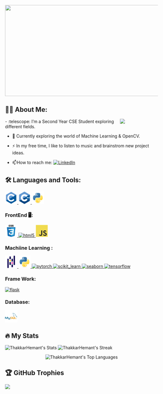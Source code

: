 <div id="header" align="center" >
 <img src="https://media.giphy.com/media/dWesBcTLavkZuG35MI/giphy.gif" width="600" height="300" />
</div>
  
 
<div align="left">
  
## 👨‍💻 About Me:
</div>
<div align="left">
 <img src="https://media.giphy.com/media/M9gbBd9nbDrOTu1Mqx/giphy.gif" width="125" align="right"/>  
- :telescope:  I’m a Second Year CSE Student exploring different fields.

- :seedling: Currently exploring the world of Machine Learning & OpenCV.

- :zap: In my free time, I like to listen to music and brainstrom new project ideas.

- :mailbox:How to reach me:  [![LinkedIn](https://img.shields.io/badge/LinkedIn-%230077B5.svg?logo=linkedin&logoColor=white)](https://www.linkedin.com/in/hemant-thakkar-45a009280/)

</div>


<div align="left">


  
## 🛠️ Languages and Tools:
</div>

<div>
  <p align="left"> <a href="https://www.cprogramming.com/" target="_blank" rel="noreferrer"> <img src="https://raw.githubusercontent.com/devicons/devicon/master/icons/c/c-original.svg" alt="c" width="40" height="40"/> </a> <a href="https://www.w3schools.com/cpp/" target="_blank" rel="noreferrer"> <img src="https://raw.githubusercontent.com/devicons/devicon/master/icons/cplusplus/cplusplus-original.svg" alt="cplusplus" width="40" height="40"/> </a>  <a href="https://www.python.org" target="_blank" rel="noreferrer"> <img src="https://raw.githubusercontent.com/devicons/devicon/master/icons/python/python-original.svg" alt="python" width="40" height="40"/> </a> </p>

<h3 align="left">FrontEnd 🖥️:</h3>
<p align="left"> <a href="https://www.w3schools.com/css/" target="_blank" rel="noreferrer"> <img src="https://raw.githubusercontent.com/devicons/devicon/master/icons/css3/css3-original-wordmark.svg" alt="css3" width="40" height="40"/> </a> <a href="https://www.w3schools.com/html/" target="_blank" rel="noreferrer"> <img src="https://cdn.jsdelivr.net/gh/devicons/devicon@latest/icons/html5/html5-original-wordmark.svg" width="40" height="40" alt="html5" /> </a> <a href="https://developer.mozilla.org/en-US/docs/Web/JavaScript" target="_blank" rel="noreferrer"> <img src="https://raw.githubusercontent.com/devicons/devicon/master/icons/javascript/javascript-original.svg" alt="javascript" width="40" height="40"/> </a> </p>

<h3 align="Left">Machiine Learning :</h3>
<p align="left">
<a href="https://pandas.pydata.org/" target="_blank" rel="noreferrer"> <img src="https://raw.githubusercontent.com/devicons/devicon/2ae2a900d2f041da66e950e4d48052658d850630/icons/pandas/pandas-original.svg" alt="pandas" width="40" height="40"/> </a> <a href="https://www.python.org" target="_blank" rel="noreferrer"> <img src="https://raw.githubusercontent.com/devicons/devicon/master/icons/python/python-original.svg" alt="python" width="40" height="40"/> </a> <a href="https://pytorch.org/" target="_blank" rel="noreferrer"> <img src="https://www.vectorlogo.zone/logos/pytorch/pytorch-icon.svg" alt="pytorch" width="40" height="40"/> </a> <a href="https://scikit-learn.org/" target="_blank" rel="noreferrer"> <img src="https://upload.wikimedia.org/wikipedia/commons/0/05/Scikit_learn_logo_small.svg" alt="scikit_learn" width="40" height="40"/> </a> <a href="https://seaborn.pydata.org/" target="_blank" rel="noreferrer"> <img src="https://seaborn.pydata.org/_images/logo-mark-lightbg.svg" alt="seaborn" width="40" height="40"/> </a> <a href="https://www.tensorflow.org" target="_blank" rel="noreferrer"> <img src="https://www.vectorlogo.zone/logos/tensorflow/tensorflow-icon.svg" alt="tensorflow" width="40" height="40"/> </a> </p>

<h3 align="Left">Frame Work:</h3>
<p align="left">
<a href="https://flask.palletsprojects.com/" target="_blank" rel="noreferrer"> <img src="https://cdn.jsdelivr.net/gh/devicons/devicon@latest/icons/flask/flask-original-wordmark.svg" alt="flask" width="40" height="40"/> </a> </p>

<h3 align="Left">Database:</h3>
<p align="left">
 <a href="https://www.mysql.com/" target="_blank" rel="noreferrer"> <img src="https://raw.githubusercontent.com/devicons/devicon/master/icons/mysql/mysql-original-wordmark.svg" alt="mysql" width="40" height="40"/> </a> </p>

<div align="left">
  
## 🔥 My Stats
</div>

![ThakkarHemant's Stats](https://github-readme-stats.vercel.app/api?username=ThakkarHemant&theme=tokyonight&show_icons=true&hide_border=false&count_private=true)
![ThakkarHemant's Streak](https://github-readme-streak-stats.herokuapp.com/?user=ThakkarHemant&theme=tokyonight&hide_border=false)
<div align="center">
  <img src="https://github-readme-stats.vercel.app/api/top-langs/?username=ThakkarHemant&theme=tokyonight&show_icons=true&hide_border=false&layout=compact" alt="ThakkarHemant's Top Languages">
</div>



<div align="left">

## 🏆 GitHub Trophies
</div>


![](https://github-profile-trophy.vercel.app/?username=ThakkarHemant&theme=tokyonight&no-frame=false&no-bg=true&margin-w=4)

